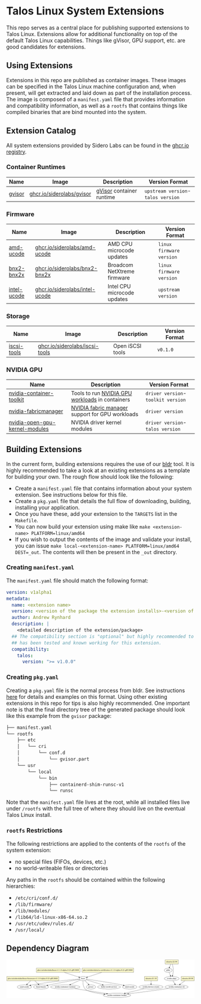 # Talos Linux System Extensions

This repo serves as a central place for publishing supported extensions to Talos Linux.
Extensions allow for additional functionality on top of the default Talos Linux capabilities.
Things like gVisor, GPU support, etc. are good candidates for extensions.

## Using Extensions

Extensions in this repo are published as container images.
These images can be specified in the Talos Linux machine configuration and, when present, will get extracted and laid down as part of the installation process.
The image is composed of a `manifest.yaml` file that provides information and compatibility information, as well as a `rootfs` that contains things like compiled binaries that are bind mounted into the system.

## Extension Catalog

All system extensions provided by Sidero Labs can be found in the [ghcr.io registry](https://github.com/orgs/siderolabs/packages?tab=packages&q=repo%3Asiderolabs%2Fextensions).

### Container Runtimes

| Name                                | Image                                                                                       | Description                                     | Version Format                     |
| ----------------------------------- | ------------------------------------------------------------------------------------------- | ----------------------------------------------- | ---------------------------------- |
| [gvisor](container-runtime/gvisor/) | [ghcr.io/siderolabs/gvisor](https://github.com/siderolabs/extensions/pkgs/container/gvisor) | [gVisor](https://gvisor.dev/) container runtime | `upstream version`-`talos version` |

### Firmware

| Name                                 | Image                                                                                                 | Description                 | Version Format           |
| ------------------------------------ | ----------------------------------------------------------------------------------------------------- | --------------------------- | ------------------------ |
| [amd-ucode](firmware/amd-ucode/)     | [ghcr.io/siderolabs/amd-ucode](https://github.com/siderolabs/extensions/pkgs/container/amd-ucode)     | AMD CPU microcode updates   | `linux firmware version` |
| [bnx2-bnx2x](firmware/bnx2-bnx2x/)   | [ghcr.io/siderolabs/bnx2-bnx2x](https://github.com/siderolabs/extensions/pkgs/container/bnx2-bnx2x)   | Broadcom NetXtreme firmware | `linux firmware version` |
| [intel-ucode](firmware/intel-ucode/) | [ghcr.io/siderolabs/intel-ucode](https://github.com/siderolabs/extensions/pkgs/container/intel-ucode) | Intel CPU microcode updates | `upstream version`       |

### Storage

| Name                                | Image                                                                                                 | Description      | Version Format |
| ----------------------------------- | ----------------------------------------------------------------------------------------------------- | ---------------- | -------------- |
| [iscsi-tools](storage/iscsi-tools/) | [ghcr.io/siderolabs/iscsi-tools](https://github.com/siderolabs/extensions/pkgs/container/iscsi-tools) | Open iSCSI tools | `v0.1.0`       |

### NVIDIA GPU

| Name                                                             | Description                                                                                                                        | Version Format                     |
| ---------------------------------------------------------------- | ---------------------------------------------------------------------------------------------------------------------------------- | ---------------------------------- |
| [nvidia-container-toolkit](nvidia-gpu/nvidia-container-toolkit/) | Tools to run [NVIDIA GPU workloads](https://docs.nvidia.com/datacenter/cloud-native/container-toolkit/overview.html) in containers | `driver version`-`toolkit version` |
| [nvidia-fabricmanager](nvidia-gpu/nvidia-fabricmanager/)         | [NVIDIA fabric manager](https://docs.nvidia.com/datacenter/tesla/pdf/fabric-manager-user-guide.pdf) support for GPU workloads      | `driver version`                   |
| [nvidia-open-gpu-kernel-modules](nvidia-gpu/nvidia-modules/)     | NVIDIA driver kernel modules                                                                                                       | `driver version`-`talos version`   |

## Building Extensions

In the current form, building extensions requires the use of our [bldr](https://github.com/siderolabs/bldr) tool.
It is highly recommended to take a look at an existing extensions as a template for building your own.
The rough flow should look like the following:

- Create a `manifest.yaml` file that contains information about your system extension. See instructions below for this file.
- Create a `pkg.yaml` file that details the full flow of downloading, building, installing your application.
- Once you have these, add your extension to the `TARGETS` list in the `Makefile`.
- You can now build your extension using make like `make <extension-name> PLATFORM=linux/amd64`
- If you wish to output the contents of the image and validate your install, you can issue `make local-<extension-name> PLATFORM=linux/amd64 DEST=_out`. The contents will then be present in the `_out` directory.

### Creating `manifest.yaml`

The `manifest.yaml` file should match the following format:

```yaml
version: v1alpha1
metadata:
  name: <extension name>
  version: <version of the package the extension installs>-<version of the extensions repo (tracks with talos version)>
  author: Andrew Rynhard
  description: |
    <detailed description of the extension/package>
  ## The compatibility section is "optional" but highly recommended to specify a Talos version that
  ## has been tested and known working for this extension.
  compatibility:
    talos:
      version: ">= v1.0.0"
```

### Creating `pkg.yaml`

Creating a `pkg.yaml` file is the normal process from bldr.
See instructions [here](https://github.com/siderolabs/bldr#pkgyaml) for details and examples on this format.
Using other existing extensions in this repo for tips is also highly recommended.
One important note is that the final directory tree of the generated package should look like this example from the `gvisor` package:

```bash
├── manifest.yaml
└── rootfs
    ├── etc
    │   └── cri
    │       └── conf.d
    │           └── gvisor.part
    └── usr
        └── local
            └── bin
                ├── containerd-shim-runsc-v1
                └── runsc

```

Note that the `manifest.yaml` file lives at the root, while all installed files live under `/rootfs` with the full tree of where they should live on the eventual Talos Linux install.

### `rootfs` Restrictions

The following restrictions are applied to the contents of the `rootfs` of the system extension:

- no special files (FIFOs, devices, etc.)
- no world-writeable files or directories

Any paths in the `rootfs` should be contained within the following hierarchies:

- `/etc/cri/conf.d/`
- `/lib/firmware/`
- `/lib/modules/`
- `/lib64/ld-linux-x86-64.so.2`
- `/usr/etc/udev/rules.d/`
- `/usr/local/`

## Dependency Diagram

![Dependency Diagram](/deps.png)
